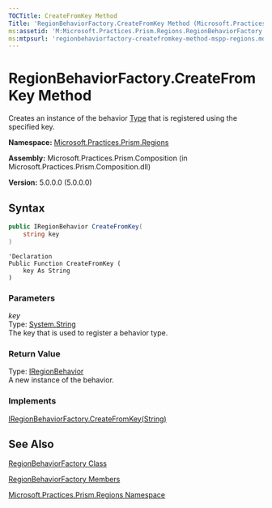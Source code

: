 ```yaml
---
TOCTitle: CreateFromKey Method
Title: 'RegionBehaviorFactory.CreateFromKey Method (Microsoft.Practices.Prism.Regions)'
ms:assetid: 'M:Microsoft.Practices.Prism.Regions.RegionBehaviorFactory.CreateFromKey(System.String)'
ms:mtpsurl: 'regionbehaviorfactory-createfromkey-method-mspp-regions.md'
---
```



# RegionBehaviorFactory.CreateFromKey Method

Creates an instance of the behavior [Type](http://msdn.microsoft.com/en-us/library/42892f65) that is registered using the specified key.

**Namespace:** [Microsoft.Practices.Prism.Regions](/patterns-practices/reference/mspp-regions-namespace)

**Assembly:** Microsoft.Practices.Prism.Composition (in Microsoft.Practices.Prism.Composition.dll)

**Version:** 5.0.0.0 (5.0.0.0)

## Syntax

~~~C#
public IRegionBehavior CreateFromKey(
	string key
)
~~~
~~~VB
'Declaration
Public Function CreateFromKey ( 
	key As String
) 
~~~
### Parameters

_key_  
Type: [System.String](http://msdn.microsoft.com/en-us/library/s1wwdcbf)  
The key that is used to register a behavior type.

### Return Value

Type: [IRegionBehavior](/patterns-practices/reference/iregionbehavior-interface-mspp-regions)  
A new instance of the behavior.

### Implements

[IRegionBehaviorFactory.CreateFromKey(String)](/patterns-practices/reference/iregionbehaviorfactory-createfromkey-method-mspp-regions)

## See Also

[RegionBehaviorFactory Class](/patterns-practices/reference/regionbehaviorfactory-class-mspp-regions)

[RegionBehaviorFactory Members](/patterns-practices/reference/regionbehaviorfactory-members-mspp-regions)

[Microsoft.Practices.Prism.Regions Namespace](/patterns-practices/reference/mspp-regions-namespace)
